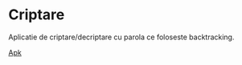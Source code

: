 # Criptare

Aplicatie de criptare/decriptare cu parola ce foloseste backtracking.


[Apk](https://github.com/dragossusi/Criptare/blob/master/app/app-debug.apk)

